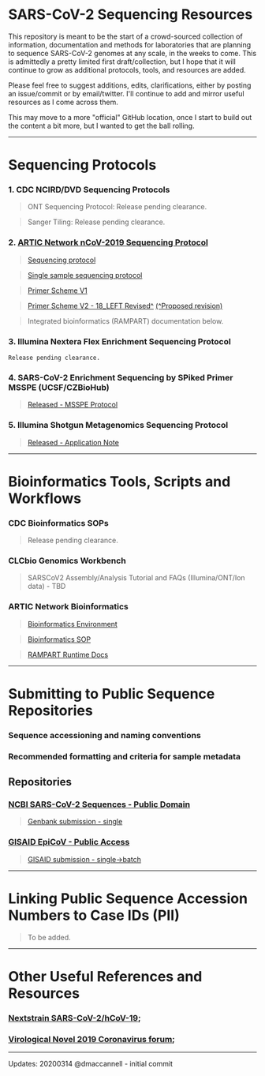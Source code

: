 # SARS-CoV-2 Sequencing Resources

This repository is meant to be the start of a crowd-sourced collection of information, documentation and methods for laboratories that are planning to sequence SARS-CoV-2 genomes at any scale, in the weeks to come. This is admittedly a pretty limited first draft/collection, but I hope that it will continue to grow as additional protocols, tools, and resources are added.

Please feel free to suggest additions, edits, clarifications, either by posting an issue/commit or by email/twitter. I'll continue to add and mirror useful resources as I come across them.

This may move to a more "official" GitHub location, once I start to build out the content a bit more, but I wanted to get the ball rolling.

---

# Sequencing Protocols

### 1. CDC NCIRD/DVD Sequencing Protocols
 > ONT Sequencing Protocol: Release pending clearance.

 > Sanger Tiling: Release pending clearance.

### 2. [ARTIC Network nCoV-2019 Sequencing Protocol](https://artic.network/ncov-2019)
 > [Sequencing protocol](https://www.protocols.io/view/ncov-2019-sequencing-protocol-bbmuik6w)
 
 > [Single sample sequencing protocol](https://www.protocols.io/view/ncov-2019-sequencing-protocol-single-sample-bdbfi2jn)
 
 > [Primer Scheme V1](https://github.com/artic-network/artic-ncov2019/tree/master/primer_schemes/nCoV-2019/V1)
 
 > [Primer Scheme V2 - 18_LEFT Revised^](https://github.com/artic-network/artic-ncov2019/tree/master/primer_schemes/nCoV-2019/V2)
 > [(^Proposed revision)](https://www.biorxiv.org/content/10.1101/2020.03.10.985150v1.full.pdf)
 
 > Integrated bioinformatics (RAMPART) documentation below.

### 3. Illumina Nextera Flex Enrichment Sequencing Protocol
	Release pending clearance.

### 4. SARS-CoV-2 Enrichment Sequencing by SPiked Primer MSSPE (UCSF/CZBioHub)
 > [Released - MSSPE Protocol](https://www.protocols.io/view/sars-cov-2-enrichment-sequencing-by-spiked-primer-bc36iyre)

### 5. Illumina Shotgun Metagenomics Sequencing Protocol
 > [Released - Application Note](https://www.illumina.com/content/dam/illumina-marketing/documents/products/appnotes/ngs-coronavirus-app-note-1270-2020-001.pdf)

---

# Bioinformatics Tools, Scripts and Workflows

### CDC Bioinformatics SOPs
 > Release pending clearance.

### CLCbio Genomics Workbench
 > SARSCoV2 Assembly/Analysis Tutorial and FAQs (Illumina/ONT/Ion data) - TBD

### ARTIC Network Bioinformatics
 > [Bioinformatics Environment](https://artic.network/ncov-2019/ncov2019-it-setup.html)
  
 > [Bioinformatics SOP](https://artic.network/ncov-2019/ncov2019-bioinformatics-sop.html)
 
 > [RAMPART Runtime Docs](https://artic.network/ncov-2019/ncov2019-using-rampart.html)

---

# Submitting to Public Sequence Repositories

### Sequence accessioning and naming conventions
	
### Recommended formatting and criteria for sample metadata

## Repositories

### [NCBI SARS-CoV-2 Sequences - Public Domain](https://www.ncbi.nlm.nih.gov/genbank/sars-cov-2-seqs/)
 > [Genbank submission - single](https://www.ncbi.nlm.nih.gov/WebSub/)

### [GISAID EpiCoV - Public Access](https://platform.gisaid.org/)
 > [GISAID submission - single->batch](https://platform.gisaid.org)

---

# Linking Public Sequence Accession Numbers to Case IDs (PII)
 > To be added.

---

# Other Useful References and Resources

### [Nextstrain SARS-CoV-2/hCoV-19](https://www.nextstrain.org/ncov);
### [Virological Novel 2019 Coronavirus forum](http://virological.org/c/novel-2019-coronavirus);

---

Updates: 
20200314 @dmaccannell - initial commit
